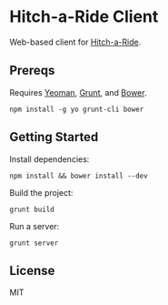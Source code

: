 # Hitch-a-Ride Client
Web-based client for [Hitch-a-Ride](https://github.com/btford/hitch-a-ride).

## Prereqs
Requires [Yeoman](http://yeoman.io/), [Grunt](http://gruntjs.com/), and [Bower](https://github.com/twitter/bower).

```
npm install -g yo grunt-cli bower 
```

## Getting Started
Install dependencies:

```
npm install && bower install --dev
```

Build the project:

```
grunt build
```

Run a server:

```
grunt server
```

## License
MIT
